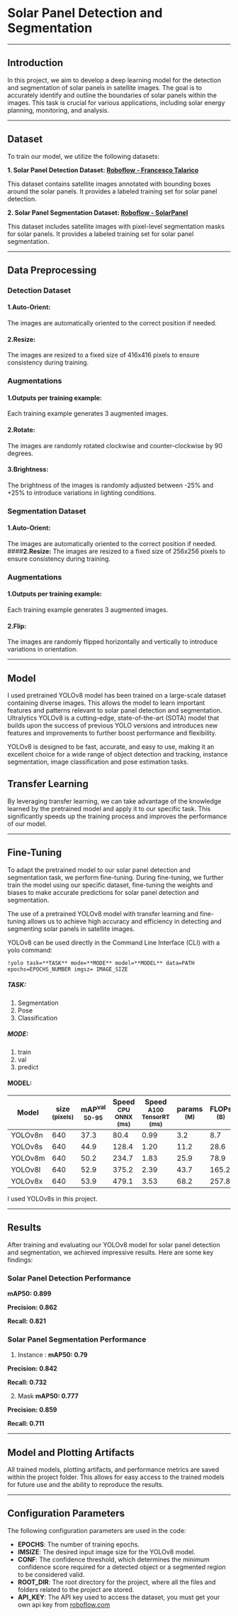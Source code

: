 # **Solar Panel Detection and Segmentation**

---

## **Introduction**
In this project, we aim to develop a deep learning model for the detection and segmentation of solar panels in satellite images. The goal is to accurately identify and outline the boundaries of solar panels within the images. This task is crucial for various applications, including solar energy planning, monitoring, and analysis.

---

## **Dataset**
To train our model, we utilize the following datasets:

**1. Solar Panel Detection Dataset: [Roboflow - Francesco Talarico](https://universe.roboflow.com/francesco-talarico/pannelli-8wkam)**

This dataset contains satellite images annotated with bounding boxes around the solar panels. It provides a labeled training set for solar panel detection.

**2. Solar Panel Segmentation Dataset: [Roboflow - SolarPanel](https://universe.roboflow.com/solarpanel-3ku0x/solar_panel-cvecl)**

This dataset includes satellite images with pixel-level segmentation masks for solar panels. It provides a labeled training set for solar panel segmentation.

---

## **Data Preprocessing**

### **Detection Dataset**

#### **1.Auto-Orient:**
The images are automatically oriented to the correct position if needed. 

#### **2.Resize:**
The images are resized to a fixed size of 416x416 pixels to ensure consistency during training.

### **Augmentations**

#### **1.Outputs per training example:**
Each training example generates 3 augmented images. 

#### **2.Rotate:**
The images are randomly rotated clockwise and counter-clockwise by 90 degrees. 

#### **3.Brightness:**
The brightness of the images is randomly adjusted between -25% and +25% to introduce variations in lighting conditions.

### **Segmentation Dataset**

#### **1.Auto-Orient:**
The images are automatically oriented to the correct position if needed. ####**2.Resize:**
The images are resized to a fixed size of 256x256 pixels to ensure consistency during training.

### **Augmentations** 

#### **1.Outputs per training example:**
Each training example generates 3 augmented images. 

#### **2.Flip:**
The images are randomly flipped horizontally and vertically to introduce variations in orientation.

---

## **Model**
I used pretrained YOLOv8 model has been trained on a large-scale dataset containing diverse images. This allows the model to learn important features and patterns relevant to solar panel detection and segmentation.
Ultralytics YOLOv8 is a cutting-edge, state-of-the-art (SOTA) model that builds upon the success of previous YOLO versions and introduces new features and improvements to further boost performance and flexibility.

YOLOv8 is designed to be fast, accurate, and easy to use, making it an excellent choice for a wide range of object detection and tracking, instance segmentation, image classification and pose estimation tasks.

## **Transfer Learning**
By leveraging transfer learning, we can take advantage of the knowledge learned by the pretrained model and apply it to our specific task. This significantly speeds up the training process and improves the performance of our model.

---

## **Fine-Tuning**
To adapt the pretrained model to our solar panel detection and segmentation task, we perform fine-tuning. During fine-tuning, we further train the model using our specific dataset, fine-tuning the weights and biases to make accurate predictions for solar panel detection and segmentation.

The use of a pretrained YOLOv8 model with transfer learning and fine-tuning allows us to achieve high accuracy and efficiency in detecting and segmenting solar panels in satellite images.

YOLOv8 can be used directly in the Command Line Interface (CLI) with a yolo command:

    !yolo task=**TASK** mode=**MODE** model=**MODEL** data=PATH epochs=EPOCHS_NUMBER imgsz= IMAGE_SIZE

##### TASK:

1.  Segmentation
2.  Pose
3.  Classification

##### MODE:

1. train
2. val
3. predict

#### MODEL:

| Model   | size<br><sup>(pixels) | mAP<sup>val<br>50-95 | Speed<br><sup>CPU ONNX<br>(ms) | Speed<br><sup>A100 TensorRT<br>(ms) | params<br><sup>(M) | FLOPs<br><sup>(B) |
| ------- | --------------------- | -------------------- | ------------------------------ | ----------------------------------- | ------------------ | ----------------- |
| YOLOv8n | 640                   | 37.3                 | 80.4                           | 0.99                                | 3.2                | 8.7               |
| YOLOv8s | 640                   | 44.9                 | 128.4                          | 1.20                                | 11.2               | 28.6              |
| YOLOv8m | 640                   | 50.2                 | 234.7                          | 1.83                                | 25.9               | 78.9              |
| YOLOv8l | 640                   | 52.9                 | 375.2                          | 2.39                                | 43.7               | 165.2             |
| YOLOv8x | 640                   | 53.9                 | 479.1                          | 3.53                                | 68.2               | 257.8             |

I used YOLOv8s in this project.

---

## Results
After training and evaluating our YOLOv8 model for solar panel detection and segmentation, we achieved impressive results. Here are some key findings:

### Solar Panel Detection Performance

**mAP50: 0.899**

**Precision: 0.862**

**Recall: 0.821**

### Solar Panel Segmentation Performance

1. Instance :
   **mAP50: 0.79**

**Precision: 0.842**

**Recall: 0.732**

2. Mask
   **mAP50: 0.777**

**Precision: 0.859**

**Recall: 0.711**

---

## Model and Plotting Artifacts
All trained models, plotting artifacts, and performance metrics are saved within the project folder. This allows for easy access to the trained models for future use and the ability to reproduce the results.

---

## Configuration Parameters

The following configuration parameters are used in the code:

- **EPOCHS**: The number of training epochs.
- **IMSIZE**: The desired input image size for the YOLOv8 model.
- **CONF**: The confidence threshold, which determines the minimum confidence score required for a detected object or a segmented region to be considered valid.
- **ROOT_DIR**: The root directory for the project, where all the files and folders related to the project are stored.
- **API_KEY**: The API key used to access the dataset, you must get your own api key from [roboflow.com](https://roboflow.com/)
